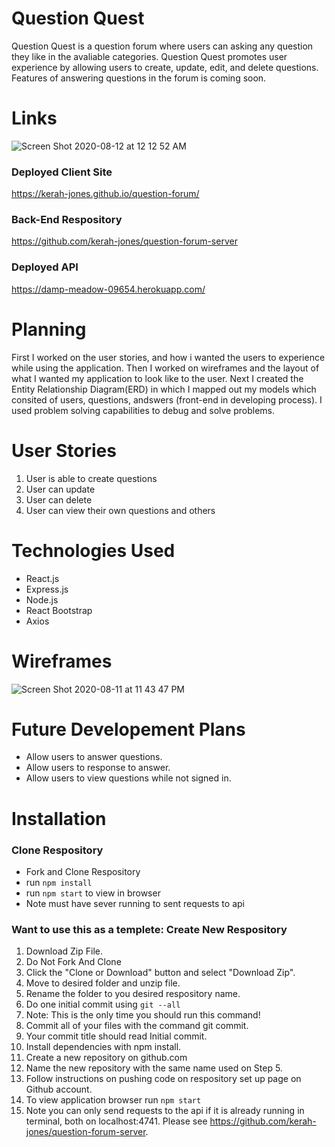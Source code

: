 # Question Quest
Question Quest is a question forum where users can asking any question they like in the avaliable categories. Question Quest promotes user experience by allowing users
to create, update, edit, and delete questions. Features of answering questions in the forum is coming soon.

# Links
![Screen Shot 2020-08-12 at 12 12 52 AM](https://media.git.generalassemb.ly/user/28264/files/b1ef1c80-dc30-11ea-9127-f61e66cacac5)


### Deployed Client Site
https://kerah-jones.github.io/question-forum/

### Back-End Respository
https://github.com/kerah-jones/question-forum-server

### Deployed API
https://damp-meadow-09654.herokuapp.com/

# Planning
First I worked on the user stories, and how i wanted the users to experience while using the application.
Then I worked on wireframes and the layout of what I wanted my application to look like to the user.
Next I created the Entity Relationship Diagram(ERD) in which I mapped out my models which consited of users,
questions, andswers (front-end in developing process). I used problem solving capabilities to debug and solve problems.

# User Stories
1. User is able to create questions
2. User can update
3. User can delete
4. User can view their own questions and others

# Technologies Used

- React.js
- Express.js
- Node.js
- React Bootstrap
- Axios

# Wireframes

![Screen Shot 2020-08-11 at 11 43 47 PM](https://user-images.githubusercontent.com/65182743/89972752-98e46c80-dc2c-11ea-89ee-28cafd86a854.png)


# Future Developement Plans

- Allow users to answer questions.
- Allow users to response to answer.
- Allow users to view questions while not signed in.

# Installation

### Clone Respository

- Fork and Clone Respository
- run `npm install`
- run `npm start` to view in browser
- Note must have sever running to sent requests to api

### Want to use this as a templete: Create New Respository
1. Download Zip File.
2. Do Not Fork And Clone
3. Click the "Clone or Download" button and select "Download Zip".
4. Move to desired folder and unzip file.
5. Rename the folder to you desired respository name.
6. Do one initial commit using `git --all`
7. Note: This is the only time you should run this command!
8. Commit all of your files with the command git commit.
9. Your commit title should read Initial commit.
10. Install dependencies with npm install.
11. Create a new repository on github.com
12. Name the new repository with the same name used on Step 5.
13. Follow instructions on pushing code on respository set up page on Github account.
14. To view application browser run `npm start`
15. Note you can only send requests to the api if it is already running in terminal, both on localhost:4741. Please see https://github.com/kerah-jones/question-forum-server.
